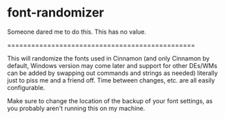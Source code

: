 # font-randomizer
Someone dared me to do this. This has no value.

===============================================

This will randomize the fonts used in Cinnamon (and only Cinnamon by default, Windows version may come later and support for other DEs/WMs can be added by swapping out commands and strings as needed) literally just to piss me and a friend off. Time between changes, etc. are all easily configurable.

Make sure to change the location of the backup of your font settings, as you probably aren't running this on my machine.
